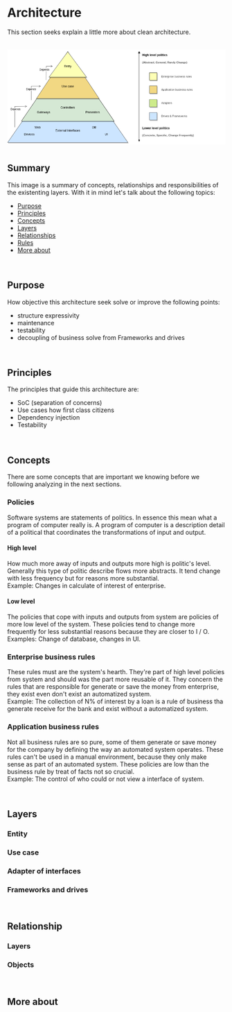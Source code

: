 # Architecture
This section seeks explain a little more about clean architecture.

<br/>

<img style="margin-bottom: 10px" src="architecture.png"/>

<br/>

## Summary
This image is a summary of concepts, relationships and responsibilities of the existenting layers.
With it in mind let's talk about the following topics:

- [Purpose](#Purpose)
- [Principles](#Principles)
- [Concepts](#Concepts)
- [Layers](#Layers)
- [Relationships](#Relationships)
- [Rules](#Rules)
- [More about](#Moreabout)

<br/>

## Purpose 
How objective this architecture seek solve or improve the following points:

- structure expressivity
- maintenance 
- testability
- decoupling of business solve from Frameworks and drives

<br/>

## Principles
The principles that guide this architecture are:

- SoC (separation of concerns)
- Use cases how first class citizens
- Dependency injection
- Testability

<br/>

## Concepts
There are some concepts that are important we knowing before we following analyzing in the next sections.

### Policies
Software systems are statements of politics. In essence this mean what a program of computer really is. A program of computer is a description detail of a political that coordinates the transformations of input and output.

#### High level
How much more away of inputs and outputs more high is politic's level. Generally this type of politic describe flows more abstracts. It tend change with less frequency but for reasons more substantial.\
Example: Changes in calculate of interest of enterprise.

#### Low level
The policies that cope with inputs and outputs from system are policies of more low level of the system. These policies tend to change more frequently for less substantial reasons because they are closer to I / O.\
Examples: Change of database, changes in UI. 

### Enterprise business rules
These rules must are the system's hearth. They're part of high level policies from system and should was the part more reusable of it. They concern the rules that are responsible for generate or save the money from enterprise, they exist even don't exist an automatized system.\
Example: The collection of N% of interest by a loan is a rule of business tha generate receive for the bank and exist without a automatized system.

### Application business rules
Not all business rules are so pure, some of them generate or save money for the company by defining the way an automated system operates. These rules can't be used in a manual environment, because they only make sense as part of an automated system. These policies are low than the business rule by treat of facts not so crucial.\
Example: The control of who could or not view a interface of system.

<br/>

## Layers

### Entity
### Use case
### Adapter of interfaces
### Frameworks and drives

<br/>

## Relationship
### Layers
### Objects 
<br/>

## More about
